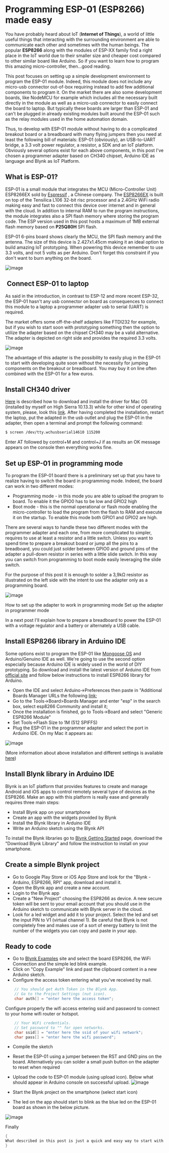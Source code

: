 # Programming ESP-01 (ESP8266) made easy

You have probably heard about IoT (**Internet of Things**), a world of little useful things that interacting with the surrounding environment are able to communicate each other and sometimes with the human beings. The popular **ESP8266** along with the modules of ESP-XX family find a right place in the IoT world due to their smaller size and cheaper cost compared to other similar board like Arduino. So if you want to learn how to program this amazing micro-controller, then...good reading.

This post focuses on setting up a simple development environment to program the ESP-01 module. Indeed, this module does not include  any micro-usb connector out-of-box requiring instead to add  few additional components to program it. On the market there are also some development boards, like NodeMCU for example which includes all the necessary built directly in the module as well as a micro-usb connector to easily connect the board to laptop. But typically these boards are larger than ESP-01 and can't be plugged in already existing modules built around the ESP-01 such as the relay modules used in the home automation domain.

Thus, to develop with ESP-01 module without having to do a complicated breakout board or a breadboard with many flying jumpers then you need at least the following bill of materials: ESP-01 (obviously), an USB-to-UART bridge, a 3.3 volt power regulator, a resistor, a SDK and an IoT platform. Obviously several options exist for each above components, in this post I've chosen a programmer adapter based on CH340 chipset, Arduino IDE as language and Blynk as IoT Platform.

## What is ESP-01?

ESP-01 is a small module that integrates the MCU (Micro-Controller  Unit) ESP8266EX sold by [Espressif](https://www.espressif.com/) , a Chinese company. The [ESP8266EX](https://www.espressif.com/sites/default/files/documentation/0a-esp8266ex_datasheet_en.pdf) is built on top of the Tensilica L106 32-bit risc processor and a 2.4GHz WiFi radio making easy and fast to connect this device over internet and in general with the cloud. In addition to internal RAM to run the program instructions, the module integrates also a SPI flash memory where storing the program code. The ESP version used in this post hosts a maximum of 1MB external flash memory based on **P25Q80H** SPI flash.

ESP-01 6-pins board shows clearly the MCU, the SPI flash memory and the antenna. The size of this device is 2.427x1.45cm making it an ideal option to build amazing IoT prototyping. When powering this device remember to use 3.3 volts, and not 5 volts as per Arduino. Don't forget this constraint if you don't want to burn anything on the board.

![image](https://user-images.githubusercontent.com/21111325/139257636-45832c84-ad6d-48c6-b1f5-7987757673ae.png)

##  Connect ESP-01 to laptop

As said in the introduction, in contrast to ESP-12 and more recent ESP-32, the ESP-01 hasn't any usb connector on board as consequences to connect this module to a laptop a programmer adapter usb to serial (UART) is required.

The market offers some off-the-shelf adapters like FTDI232 for example, but if you wish to start soon with prototyping something then the option to utilize the adapter based on the chipset CH340 may be a valid alternative. The adapter is depicted on right side and provides the required 3.3 volts.

![image](https://user-images.githubusercontent.com/21111325/139257990-6bd5593b-4475-4a8b-b80e-92c27a393fc5.png)

The advantage of this adapter is the possibility to easily plug in the ESP-01 to start with developing quite soon without the necessity for jumping components on the breakout or breadboard. You may buy it on line often combined with the ESP-01 for a few euros.

## Install CH340 driver

[Here](https://github.com/MPParsley/ch340g-ch34g-ch34x-mac-os-x-driver) is described how to download and install the driver for Mac OS (installed by myself on High Sierra 10.13.3) while for other kind of operating system, please, look this [link](http://www.esp8266.com/wiki/doku.php?id=all-in-one-esp-usb-converter).
After having completed the installation, restart the laptop, put the adapted in the usb outlet and plug the ESP-01 in the adapter, then open a terminal and prompt the following command:

```bash
$ screen /dev/tty.wchusbserial14610 115200
```

Enter AT followed by control+M and control+J if as results an OK message appears on the console then everything works fine.

## Set up ESP-01 in programming mode

To program the ESP-01 board there is a preliminary set up that you have to realize having to switch the board in programming mode. Indeed, the board can work in two different modes:

- Programming mode - in this mode you are able to upload the program to board. To enable it the GPIO0 has to be low and GPIO2 high 
- Boot mode - this is the normal operational or flash mode enabling the micro-controller to load the program from the flash to RAM and execute it on the startup. To enable this mode both GPIO1 and GPIO2 are high.

There are several ways to handle these two different modes with the programmer adapter and each one, from more complicated to simpler, requires to use at least a resistor and a little switch. Unless you want to spend time to prepare a breakout board or jump all the pins to a breadboard, you could just solder between GPIO0 and ground pins of the adapter a pull-down resistor in series with a little slide switch. In this way you can switch from programming to boot mode easily leveraging the slide switch.

For the purpose of this post it is enough to solder a 3,9kΩ resistor as illustrated on the left side with the intent to use the adapter only as a programming board.

![image](https://user-images.githubusercontent.com/21111325/139258311-6bc255ce-d69f-448d-a555-bd04e892a6dc.png)

How to set up the adapter to work in programming mode
Set up the adapter in programmer mode

In a next post I'll explain how to prepare a breadboard to power the ESP-01 with a voltage regulator and a battery or alternately a USB cable.

## Install ESP8266 library in Arduino IDE

Some options exist to program the ESP-01 like [Mongoose OS](https://mongoose-os.com/) and Arduino/Genuino IDE as well.  We're going to use the second option especially because Arduino IDE is widely used in the world of DIY prototyping. So download and install the latest version of Arduino IDE from [official site](https://www.arduino.cc/en/software) and follow below instructions to install ESP8266 library for Arduino.
- Open the IDE and select Arduino->Preferences then paste in "Additional Boards Manager URLs the following [link](http://arduino.esp8266.com/stable/package_esp8266com_index.json);
- Go to the Tools->Board>Boards Manager and enter "esp" in the search box, select esp8266 Community and install it;
- Once the installation is finished, go to Tools->Board and select "Generic ESP8266 Module"
- Set Tools->Flash Size to 1M (512 SPIFFS)
- Plug the ESP-01 in the programmer adapter and select the port in Arduino IDE. On my Mac it appears as:

![image](https://user-images.githubusercontent.com/21111325/139258486-2c49d04e-2572-418e-ac62-325acec2f5a6.png)

(More information about above installation and different settings is available [here](https://github.com/esp8266/Arduino/))

## Install Blynk library in Arduino IDE

Blynk is an IoT platform that provides features to create and manage Android and iOS apps to control remotely several type of devices as the ESP8266. Make an app with this platform is really ease and generally requires three main steps: 

- Install Blynk app on your smartphone
- Create an app with the widgets provided by Blynk
- Install the Blynk library in Arduino IDE
- Write an Arduino sketch using the Blynk API

To install the Blynk libraries go to [Blynk Getting Started](https://blynk.io/en/getting-started) page, download the "Download Blynk Library" and follow the instruction to install on your smartphone.

## Create a simple Blynk project

- Go to Google Play Store or iOS App Store and look for the "Blynk - Arduino, ESP8266, RPI" app, download and install it.
- Open the Blynk app and create a new account.
- Login to the Blynk app
- Create a "New Project" choosing the ESP8266 as device. A new secure token will be sent to your email account that you should use in the Arduino sketch to communicate with Blynk server in the cloud.
- Look for a led widget and add it to your project. Select the led and set the input PIN to V1 (virtual channel 1). Be careful that Blynk is not completely free and makes use of a sort of energy battery to limit the number of the widgets you can copy and paste in your app.

## Ready to code

- Go to [Blynk Examples](https://examples.blynk.cc/?board=ESP8266&shield=ESP8266%20WiFi&example=Widgets%2FLED%2FLED_Blink) site and select the board ESP8266, the WiFi Connection and the simple led blink example.
- Click on "Copy Example" link and past the clipboard content in a new Arduino sketch.
- Configure the access token entering what you've received by mail.

```c
    // You should get Auth Token in the Blynk App.
    // Go to the Project Settings (nut icon).
    char auth[] = "enter here the access token";
```

Configure properly the wifi access entering ssid and password to connect to your home wifi router or hotspot.

```c
    // Your WiFi credentials.
    // Set password to "" for open networks.
    char ssid[] = "enter here the ssid of your wifi network";
    char pass[] = "enter here the wifi password";
```

- Compile the sketch
- Reset the ESP-01 using a jumper between the RST and GND pins on the board. Alternatively you can solder a small push button on the adapter to reset when required
- Upload the code to ESP-01 module (using upload icon). Below what should appear in Arduino console on successful upload.
![image](https://user-images.githubusercontent.com/21111325/139258559-530a9084-9d31-48fe-94cb-73c6695dda4b.png)

- Start the Blynk project on the smartphone (select start icon)
- The led on the app should start to blink as the blue led on the ESP-01 board as shown in the below picture.

![image](https://user-images.githubusercontent.com/21111325/139258588-ff71e99a-2140-4841-b09e-b213494214c6.png)

Finally
```c
{
What described in this post is just a quick and easy way to start with the programming of ESP-8266 when delivered through the very small EAS-01 module. I leave to your imagination to figure out how to use this small board to build  amazing prototyping.
}
```
